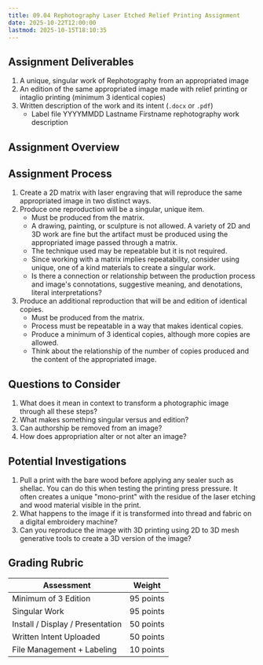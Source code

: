 ```yaml
---
title: 09.04 Rephotography Laser Etched Relief Printing Assignment
date: 2025-10-22T12:00:00
lastmod: 2025-10-15T18:10:35
---
```


## Assignment Deliverables

1. A unique, singular work of Rephotography from an appropriated image
2. An edition of the same appropriated image made with relief printing or intaglio printing (minimum 3 identical copies)
3. Written description of the work and its intent (`.docx` or `.pdf`)
   - Label file YYYYMMDD Lastname Firstname rephotography work description

## Assignment Overview

## Assignment Process

1. Create a 2D matrix with laser engraving that will reproduce the same appropriated image in two distinct ways.
2. Produce one reproduction will be a singular, unique item.
   - Must be produced from the matrix.
   - A drawing, painting, or sculpture is not allowed. A variety of 2D and 3D work are fine but the artifact must be produced using the appropriated image passed through a matrix.
   - The technique used may be repeatable but it is not required.
   - Since working with a matrix implies repeatability, consider using unique, one of a kind materials to create a singular work.
   - Is there a connection or relationship between the production process and image's connotations, suggestive meaning, and denotations, literal interpretations?
3. Produce an additional reproduction that will be and edition of identical copies.
   - Must be produced from the matrix.
   - Process must be repeatable in a way that makes identical copies.
   - Produce a minimum of 3 identical copies, although more copies are allowed.
   - Think about the relationship of the number of copies produced and the content of the appropriated image.

## Questions to Consider

1. What does it mean in context to transform a photographic image through all these steps?
2. What makes something singular versus and edition?
3. Can authorship be removed from an image?
4. How does appropriation alter or not alter an image?

## Potential Investigations

1. Pull a print with the bare wood before applying any sealer such as shellac. You can do this when testing the printing press pressure. It often creates a unique "mono-print" with the residue of the laser etching and wood material visible in the print.
2. What happens to the image if it is transformed into thread and fabric on a digital embroidery machine?
3. Can you reproduce the image with 3D printing using 2D to 3D mesh generative tools to create a 3D version of the image?

## Grading Rubric

<div class="responsive-table-markdown">

| Assessment                       | Weight    |
| -------------------------------- | --------- |
| Minimum of 3 Edition             | 95 points |
| Singular Work                    | 95 points |
| Install / Display / Presentation | 50 points |
| Written Intent Uploaded          | 50 points |
| File Management + Labeling       | 10 points |

</div>
